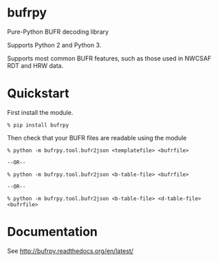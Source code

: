 bufrpy
======

Pure-Python BUFR decoding library

Supports Python 2 and Python 3.

Supports most common BUFR features, such as those used in NWCSAF RDT
and HRW data.

Quickstart
==========

First install the module.

    % pip install bufrpy

Then check that your BUFR files are readable using the module

    % python -m bufrpy.tool.bufr2json <templatefile> <bufrfile>

    --OR--

    % python -m bufrpy.tool.bufr2json <b-table-file> <bufrfile>

    --OR--

    % python -m bufrpy.tool.bufr2json <b-table-file> <d-table-file> <bufrfile>

Documentation
=============

See http://bufrpy.readthedocs.org/en/latest/
